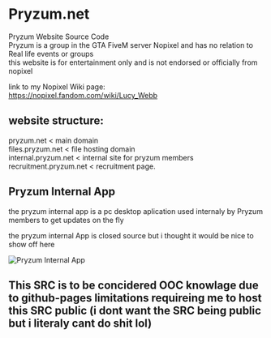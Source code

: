 # Pryzum.net 
Pryzum Website Source Code<br>
Pryzum is a group in the GTA FiveM server Nopixel and has no relation to Real life events or groups <br>
this website is for entertainment only and is not endorsed or officially from nopixel
<br>

link to my Nopixel Wiki page: <br>
https://nopixel.fandom.com/wiki/Lucy_Webb

## website structure:

pryzum.net < main domain <br>
files.pryzum.net < file hosting domain <br>
internal.pryzum.net < internal site for pryzum members <br>
recruitment.pryzum.net < recruitment page.

## Pryzum Internal App

the pryzum internal app is a pc desktop aplication used internaly by Pryzum members to get updates on the fly

the pryzum internal App is closed source but i thought it would be nice to show off here

![Pryzum Internal App](https://femboy.beauty/2R6yb.png)

## This SRC is to be concidered OOC knowlage due to github-pages limitations requireing me to host this SRC public (i dont want the SRC being public but i literaly cant do shit lol)

